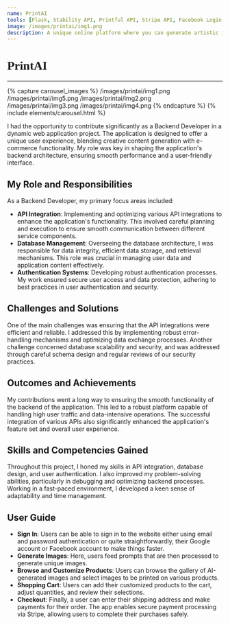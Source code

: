 ```yaml
---
name: PrintAI
tools: [Flask, Stability API, Printful API, Stripe API, Facebook Login API, Google OAuth]
image: /images/printai/img1.png
description: A unique online platform where you can generate artistic images using advanced AI technology and then purchase products featuring these images.
---
```


<h1 style="font-family: Georgia;">PrintAI</h1>

--- 

{% capture carousel_images %}
/images/printai/img1.png
/images/printai/img5.png
/images/printai/img2.png
/images/printai/img3.png
/images/printai/img4.png
{% endcapture %}
{% include elements/carousel.html %}


I had the opportunity to contribute significantly as a Backend Developer in a dynamic web application project. The application is designed to offer a unique user experience, blending creative content generation with e-commerce functionality.
My role was key in shaping the application's backend architecture, ensuring smooth performance and a user-friendly interface.

## My Role and Responsibilities
As a Backend Developer, my primary focus areas included:

- **API Integration**: Implementing and optimizing various API integrations to enhance the application's functionality. This involved careful planning and execution to ensure smooth communication between different service components.
- **Database Management**: Overseeing the database architecture, I was responsible for data integrity, efficient data storage, and retrieval mechanisms. This role was crucial in managing user data and application content effectively.
- **Authentication Systems**: Developing robust authentication processes. My work ensured secure user access and data protection, adhering to best practices in user authentication and security.

## Challenges and Solutions
One of the main challenges was ensuring that the API integrations were efficient and reliable. I addressed this by implementing robust error-handling mechanisms and optimizing data exchange processes. 
Another challenge concerned database scalability and security, and was addressed through careful schema design and regular reviews of our security practices.

## Outcomes and Achievements
My contributions went a long way to ensuring the smooth functionality of the backend of the application. This led to a robust platform capable of handling high user traffic and data-intensive operations.
The successful integration of various APIs also significantly enhanced the application's feature set and overall user experience.

## Skills and Competencies Gained
Throughout this project, I honed my skills in API integration, database design, and user authentication. I also improved my problem-solving abilities, particularly in debugging and optimizing backend processes. 
Working in a fast-paced environment, I developed a keen sense of adaptability and time management.

## User Guide
- **Sign In**: Users can be able to sign in to the website either using email and password authentication or quite straightforwardly, their Google account or Facebook account to make things faster.
- **Generate Images**: Here, users feed prompts that are then processed to generate unique images.
- **Browse and Customize Products**: Users can browse the gallery of AI-generated images and select images to be printed on various products.
- **Shopping Cart**: Users can add their customized products to the cart, adjust quantities, and review their selections.
- **Checkout**: Finally, a user can enter their shipping address and make payments for their order. The app enables secure payment processing via Stripe, allowing users to complete their purchases safely.
